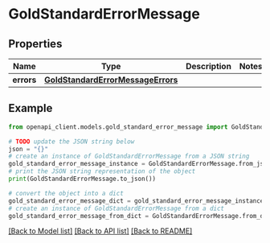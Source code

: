 # GoldStandardErrorMessage


## Properties

Name | Type | Description | Notes
------------ | ------------- | ------------- | -------------
**errors** | [**GoldStandardErrorMessageErrors**](GoldStandardErrorMessageErrors.md) |  | 

## Example

```python
from openapi_client.models.gold_standard_error_message import GoldStandardErrorMessage

# TODO update the JSON string below
json = "{}"
# create an instance of GoldStandardErrorMessage from a JSON string
gold_standard_error_message_instance = GoldStandardErrorMessage.from_json(json)
# print the JSON string representation of the object
print(GoldStandardErrorMessage.to_json())

# convert the object into a dict
gold_standard_error_message_dict = gold_standard_error_message_instance.to_dict()
# create an instance of GoldStandardErrorMessage from a dict
gold_standard_error_message_from_dict = GoldStandardErrorMessage.from_dict(gold_standard_error_message_dict)
```
[[Back to Model list]](../README.md#documentation-for-models) [[Back to API list]](../README.md#documentation-for-api-endpoints) [[Back to README]](../README.md)


